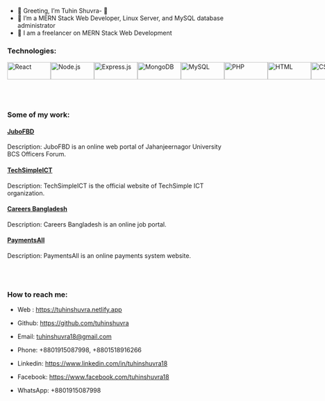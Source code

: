 - 👋 Greeting, I’m Tuhin Shuvra- 👀 
- 🌱 I’m a MERN Stack Web Developer,  Linux Server, and MySQL database administrator
- 💞️ I am a freelancer on MERN Stack Web Development



### Technologies:
<div style="display: flex; justify-content: space-between; align-items: center;">

<img src="https://img.shields.io/badge/-React-61DAFB?style=flat&logo=react&logoColor=white" alt="React" width="100" height="40"/>
<img src="https://img.shields.io/badge/-Node.js-339933?style=flat&logo=node.js&logoColor=white" alt="Node.js" width="100" height="40"/>
<img src="https://img.shields.io/badge/-Express.js-000000?style=flat&logo=express&logoColor=white&color=61dafb" alt="Express.js" width="100" height="40"/>
<img src="https://img.shields.io/badge/-MongoDB-47A248?style=flat&logo=mongodb&logoColor=white" alt="MongoDB" width="100" height="40"/>
<img src="https://img.shields.io/badge/-MySQL-4479A1?style=flat&logo=mysql&logoColor=white" alt="MySQL" width="100" height="40"/>
<img src="https://img.shields.io/badge/-PHP-777BB4?style=flat&logo=php&logoColor=white" alt="PHP" width="100" height="40"/>
<img src="https://img.shields.io/badge/-HTML-E34F26?style=flat&logo=html5&logoColor=white" alt="HTML" width="100" height="40"/>
<img src="https://img.shields.io/badge/-CSS-1572B6?style=flat&logo=css3&logoColor=white" alt="CSS" width="100" height="40"/>
<img src="https://img.shields.io/badge/-Bootstrap-563D7C?style=flat&logo=bootstrap&logoColor=white" alt="Bootstrap" width="100" height="40"/>
<img src="https://img.shields.io/badge/-Tailwind_CSS-38B2AC?style=flat&logo=tailwind-css&logoColor=white" alt="Tailwind CSS" width="100" height="40"/>
<img src="https://img.shields.io/badge/-Firebase-FFCA28?style=flat&logo=firebase&logoColor=white" alt="Firebase" width="100" height="40"/>

</div>

</br> </br>
### Some of my work:

#### [JuboFBD](https://jubofbd.com)
Description: JuboFBD is an online web portal of  Jahanjeernagor University BCS Officers Forum.

#### [TechSimpleICT](https://www.techsimpleict.com)
Description: TechSimpleICT is the official website of TechSimple ICT organization.

#### [Careers Bangladesh](https://careersbangladesh.com)
Description: Careers Bangladesh is an online job portal.

#### [PaymentsAll](https://paymentsall.netlify.app/)
Description: PaymentsAll is an online payments system website.

</br> </br>

### How to reach me:
- Web : https://tuhinshuvra.netlify.app
- Github: https://github.com/tuhinshuvra
- Email: tuhinshuvra18@gmail.com

- Phone: +8801915087998, +8801518916266
- Linkedin: https://www.linkedin.com/in/tuhinshuvra18
- Facebook: https://www.facebook.com/tuhinshuvra18
- WhatsApp: +8801915087998



<!---
tuhinshuvra/tuhinshuvra is a ✨ special ✨ repository because its `README.md` (this file) appears on your GitHub profile.
You can click the Preview link to take a look at your changes.
--->
